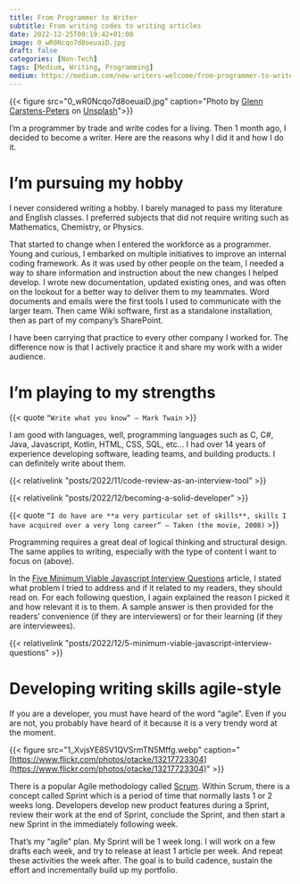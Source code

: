 ```yaml
---
title: From Programmer to Writer
subtitle: From writing codes to writing articles
date: 2022-12-25T09:19:42+01:00
image: 0_wR0Ncqo7d8oeuaiD.jpg
draft: false
categories: [Non-Tech]
tags: [Medium, Writing, Programming]
medium: https://medium.com/new-writers-welcome/from-programmer-to-writer-c345bad95d21
---
```


{{< figure src="0_wR0Ncqo7d8oeuaiD.jpg" caption="Photo by [Glenn Carstens-Peters](https://unsplash.com/@glenncarstenspeters?utm_source=medium&utm_medium=referral) on [Unsplash](https://unsplash.com/?utm_source=medium&utm_medium=referral)">}}

I’m a programmer by trade and write codes for a living. Then 1 month ago, I decided to become a writer. Here are the reasons why I did it and how I do it.

# I’m pursuing my hobby

I never considered writing a hobby. I barely managed to pass my literature and English classes. I preferred subjects that did not require writing such as Mathematics, Chemistry, or Physics.

That started to change when I entered the workforce as a programmer. Young and curious, I embarked on multiple initiatives to improve an internal coding framework. As it was used by other people on the team, I needed a way to share information and instruction about the new changes I helped develop. I wrote new documentation, updated existing ones, and was often on the lookout for a better way to deliver them to my teammates. Word documents and emails were the first tools I used to communicate with the larger team. Then came Wiki software, first as a standalone installation, then as part of my company’s SharePoint.

I have been carrying that practice to every other company I worked for. The difference now is that I actively practice it and share my work with a wider audience.

# I’m playing to my strengths

{{< quote `“Write what you know” ― Mark Twain` >}}

I am good with languages, well, programming languages such as C, C#, Java, Javascript, Kotlin, HTML, CSS, SQL, etc... I had over 14 years of experience developing software, leading teams, and building products. I can definitely write about them.

{{< relativelink "posts/2022/11/code-review-as-an-interview-tool" >}}

{{< relativelink "posts/2022/12/becoming-a-solid-developer" >}}

{{< quote  `“I do have are **a very particular set of skills**, skills I have acquired over a very long career” — Taken (the movie, 2008)` >}}

Programming requires a great deal of logical thinking and structural design. The same applies to writing, especially with the type of content I want to focus on (above).

In the [Five Minimum Viable Javascript Interview Questions](https://medium.com/javascript-in-plain-english/five-minimum-viable-javascript-interview-questions-d839d855a8a4) article, I stated what problem I tried to address and if it related to my readers, they should read on. For each following question, I again explained the reason I picked it and how relevant it is to them. A sample answer is then provided for the readers’ convenience (if they are interviewers) or for their learning (if they are interviewees).

{{< relativelink "posts/2022/12/5-minimum-viable-javascript-interview-questions" >}}

# Developing writing skills agile-style

If you are a developer, you must have heard of the word “agile”. Even if you are not, you probably have heard of it because it is a very trendy word at the moment.

{{< figure src="1_XvjsYE85V1QVSrmTN5Mffg.webp" caption="[https://www.flickr.com/photos/otacke/13217723304](https://www.flickr.com/photos/otacke/13217723304)" >}}


There is a popular Agile methodology called [Scrum](https://scrumguides.org/scrum-guide.html). Within Scrum, there is a concept called Sprint which is a period of time that normally lasts 1 or 2 weeks long. Developers develop new product features during a Sprint, review their work at the end of Sprint, conclude the Sprint, and then start a new Sprint in the immediately following week.

That’s my “agile” plan. My Sprint will be 1 week long. I will work on a few drafts each week, and try to release at least 1 article per week. And repeat these activities the week after. The goal is to build cadence, sustain the effort and incrementally build up my portfolio.